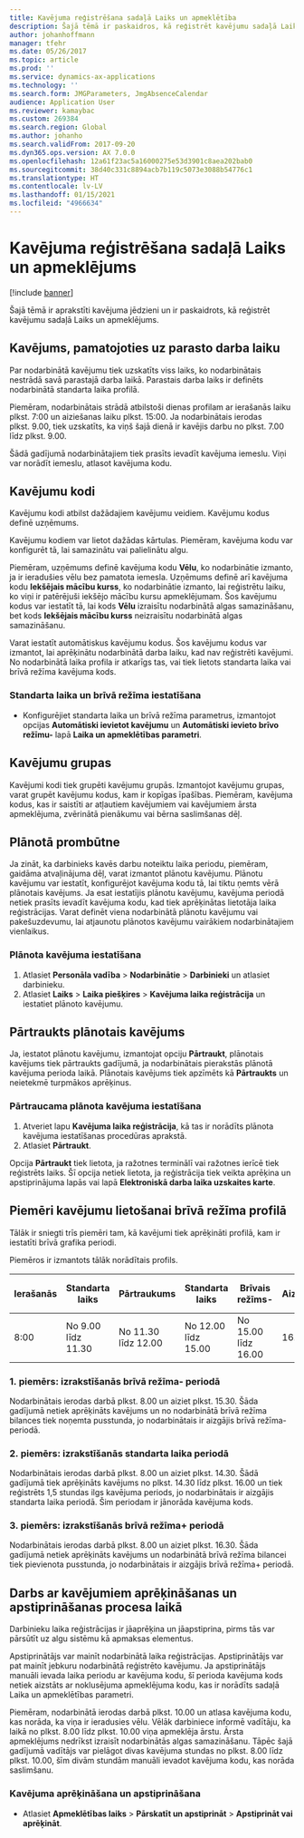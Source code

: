 ```yaml
---
title: Kavējuma reģistrēšana sadaļā Laiks un apmeklētība
description: Šajā tēmā ir paskaidros, kā reģistrēt kavējumu sadaļā Laiks un apmeklējums.
author: johanhoffmann
manager: tfehr
ms.date: 05/26/2017
ms.topic: article
ms.prod: ''
ms.service: dynamics-ax-applications
ms.technology: ''
ms.search.form: JMGParameters, JmgAbsenceCalendar
audience: Application User
ms.reviewer: kamaybac
ms.custom: 269384
ms.search.region: Global
ms.author: johanho
ms.search.validFrom: 2017-09-20
ms.dyn365.ops.version: AX 7.0.0
ms.openlocfilehash: 12a61f23ac5a16000275e53d3901c8aea202bab0
ms.sourcegitcommit: 38d40c331c8894acb7b119c5073e3088b54776c1
ms.translationtype: HT
ms.contentlocale: lv-LV
ms.lasthandoff: 01/15/2021
ms.locfileid: "4966634"
---
```

# <a name="absence-registration-in-time-and-attendance"></a>Kavējuma reģistrēšana sadaļā Laiks un apmeklējums

[!include [banner](../includes/banner.md)]

Šajā tēmā ir aprakstīti kavējuma jēdzieni un ir paskaidrots, kā reģistrēt kavējumu sadaļā Laiks un apmeklējums.

## <a name="absence-that-is-based-on-regular-work-hours"></a>Kavējums, pamatojoties uz parasto darba laiku

Par nodarbinātā kavējumu tiek uzskatīts viss laiks, ko nodarbinātais nestrādā savā parastajā darba laikā. Parastais darba laiks ir definēts nodarbinātā standarta laika profilā.

Piemēram, nodarbinātais strādā atbilstoši dienas profilam ar ierašanās laiku plkst. 7:00 un aiziešanas laiku plkst. 15:00. Ja nodarbinātais ierodas plkst. 9.00, tiek uzskatīts, ka viņš šajā dienā ir kavējis darbu no plkst. 7.00 līdz plkst. 9.00.

Šādā gadījumā nodarbinātajiem tiek prasīts ievadīt kavējuma iemeslu. Viņi var norādīt iemeslu, atlasot kavējuma kodu.

## <a name="absence-codes"></a>Kavējumu kodi

Kavējumu kodi atbilst dažādajiem kavējumu veidiem. Kavējumu kodus definē uzņēmums.

Kavējumu kodiem var lietot dažādas kārtulas. Piemēram, kavējuma kodu var konfigurēt tā, lai samazinātu vai palielinātu algu.

Piemēram, uzņēmums definē kavējuma kodu **Vēlu**, ko nodarbinātie izmanto, ja ir ieradušies vēlu bez pamatota iemesla. Uzņēmums definē arī kavējuma kodu **Iekšējais mācību kurss**, ko nodarbinātie izmanto, lai reģistrētu laiku, ko viņi ir patērējuši iekšējo mācību kursu apmeklējumam. Šos kavējumu kodus var iestatīt tā, lai kods **Vēlu** izraisītu nodarbinātā algas samazināšanu, bet kods **Iekšējais mācību kurss** neizraisītu nodarbinātā algas samazināšanu.

Varat iestatīt automātiskus kavējumu kodus. Šos kavējumu kodus var izmantot, lai aprēķinātu nodarbinātā darba laiku, kad nav reģistrēti kavējumi. No nodarbinātā laika profila ir atkarīgs tas, vai tiek lietots standarta laika vai brīvā režīma kavējuma kods.

### <a name="set-up-standard-time-and-flex-time"></a>Standarta laika un brīvā režīma iestatīšana

- Konfigurējiet standarta laika un brīvā režīma parametrus, izmantojot opcijas **Automātiski ievietot kavējumu** un **Automātiski ievieto brīvo režīmu-** lapā **Laika un apmeklētības parametri**.

## <a name="absence-groups"></a>Kavējumu grupas

Kavējumi kodi tiek grupēti kavējumu grupās. Izmantojot kavējumu grupas, varat grupēt kavējumu kodus, kam ir kopīgas īpašības. Piemēram, kavējuma kodus, kas ir saistīti ar atļautiem kavējumiem vai kavējumiem ārsta apmeklējuma, zvērinātā pienākumu vai bērna saslimšanas dēļ.

## <a name="planned-absence"></a>Plānotā prombūtne

Ja zināt, ka darbinieks kavēs darbu noteiktu laika periodu, piemēram, gaidāma atvaļinājuma dēļ, varat izmantot plānotu kavējumu. Plānotu kavējumu var iestatīt, konfigurējot kavējuma kodu tā, lai tiktu ņemts vērā plānotais kavējums. Ja esat iestatījis plānotu kavējumu, kavējuma periodā netiek prasīts ievadīt kavējuma kodu, kad tiek aprēķinātas lietotāja laika reģistrācijas. Varat definēt viena nodarbinātā plānotu kavējumu vai pakešuzdevumu, lai atjaunotu plānotos kavējumu vairākiem nodarbinātajiem vienlaikus.

### <a name="set-up-planned-absence"></a>Plānota kavējuma iestatīšana

1. Atlasiet **Personāla vadība** &gt; **Nodarbinātie** &gt; **Darbinieki** un atlasiet darbinieku.
2. Atlasiet **Laiks** &gt; **Laika piešķires** &gt; **Kavējuma laika reģistrācija** un iestatiet plānoto kavējumu.

## <a name="interrupted-planned-absence"></a>Pārtraukts plānotais kavējums

Ja, iestatot plānotu kavējumu, izmantojat opciju **Pārtraukt**, plānotais kavējums tiek pārtraukts gadījumā, ja nodarbinātais pierakstās plānotā kavējuma perioda laikā. Plānotais kavējums tiek apzīmēts kā **Pārtraukts** un neietekmē turpmākos aprēķinus.

### <a name="set-up-a-planned-absence-for-interruption"></a>Pārtraucama plānota kavējuma iestatīšana

1. Atveriet lapu **Kavējuma laika reģistrācija**, kā tas ir norādīts plānota kavējuma iestatīšanas procedūras aprakstā.
2. Atlasiet **Pārtraukt**.

Opcija **Pārtraukt** tiek lietota, ja ražotnes terminālī vai ražotnes ierīcē tiek reģistrēts laiks. Šī opcija netiek lietota, ja reģistrācija tiek veikta aprēķina un apstiprinājuma lapās vai lapā **Elektroniskā darba laika uzskaites karte**.

## <a name="examples-of-the-use-of-absence-in-a-flex-profile"></a>Piemēri kavējumu lietošanai brīvā režīma profilā

Tālāk ir sniegti trīs piemēri tam, kā kavējumi tiek aprēķināti profilā, kam ir iestatīti brīvā grafika periodi.

Piemēros ir izmantots tālāk norādītais profils.

| Ierašanās | Standarta laiks    | Pārtraukums             | Standarta laiks | Brīvais režīms-        | Aiziešana | Brīvais režīms +        |
|----------|------------------|-------------------|---------------|--------------|-----------|--------------|
| 8:00     | No 9.00 līdz 11.30 | No 11.30 līdz 12.00 | No 12.00 līdz 15.00 | No 15.00 līdz 16.00 | 16.00      | No 16.00 līdz 18.00 |

### <a name="example-1-signing-out-during-a-flex--period"></a>1. piemērs: izrakstīšanās brīvā režīma- periodā

Nodarbinātais ierodas darbā plkst. 8.00 un aiziet plkst. 15.30. Šāda gadījumā netiek aprēķināts kavējums un no nodarbinātā brīvā režīma bilances tiek noņemta pusstunda, jo nodarbinātais ir aizgājis brīvā režīma- periodā.

### <a name="example-2-signing-out-in-during-standard-time-period"></a>2. piemērs: izrakstīšanās standarta laika periodā

Nodarbinātais ierodas darbā plkst. 8.00 un aiziet plkst. 14.30. Šādā gadījumā tiek aprēķināts kavējums no plkst. 14.30 līdz plkst. 16.00 un tiek reģistrēts 1,5 stundas ilgs kavējuma periods, jo nodarbinātais ir aizgājis standarta laika periodā. Šim periodam ir jānorāda kavējuma kods.

### <a name="example-3-signing-out-during-a-flex-period"></a>3. piemērs: izrakstīšanās brīvā režīma+ periodā

Nodarbinātais ierodas darbā plkst. 8.00 un aiziet plkst. 16.30. Šāda gadījumā netiek aprēķināts kavējums un nodarbinātā brīvā režīma bilancei tiek pievienota pusstunda, jo nodarbinātais ir aizgājis brīvā režīma+ periodā.

## <a name="absence-in-the-calculation-and-approval-process"></a>Darbs ar kavējumiem aprēķināšanas un apstiprināšanas procesa laikā

Darbinieku laika reģistrācijas ir jāaprēķina un jāapstiprina, pirms tās var pārsūtīt uz algu sistēmu kā apmaksas elementus.

Apstiprinātājs var mainīt nodarbinātā laika reģistrācijas. Apstiprinātājs var pat mainīt jebkuru nodarbinātā reģistrēto kavējumu. Ja apstiprinātājs manuāli ievada laika periodu ar kavējuma kodu, šī perioda kavējuma kods netiek aizstāts ar noklusējuma apmeklējuma kodu, kas ir norādīts sadaļā Laika un apmeklētības parametri.

Piemēram, nodarbinātā ierodas darbā plkst. 10.00 un atlasa kavējuma kodu, kas norāda, ka viņa ir ieradusies vēlu. Vēlāk darbiniece informē vadītāju, ka laikā no plkst. 8.00 līdz plkst. 10.00 viņa apmeklēja ārstu. Ārsta apmeklējums nedrīkst izraisīt nodarbinātās algas samazināšanu. Tāpēc šajā gadījumā vadītājs var pielāgot divas kavējuma stundas no plkst. 8.00 līdz plkst. 10.00, šīm divām stundām manuāli ievadot kavējuma kodu, kas norāda saslimšanu.

### <a name="calculate-and-approve-absence"></a>Kavējuma aprēķināšana un apstiprināšana

- Atlasiet **Apmeklētības laiks** &gt; **Pārskatīt un apstiprināt** &gt; **Apstiprināt vai aprēķināt**.
